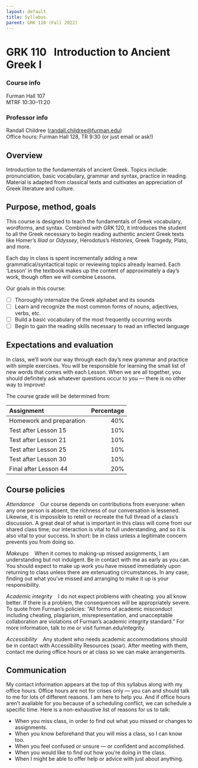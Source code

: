 ```yaml
---
layout: default
title: Syllabus
parent: GRK 110 (Fall 2022)
---
```



# GRK 110 &nbsp; Introduction to Ancient Greek I

### Course info
Furman Hall 107  
MTRF 10:30–11:20

### Professor info
Randall Childree ([randall.childree@furman.edu](mailto:randall.childree@furman.edu))  
Office hours: Furman Hall 128, TR 9:30 (or just email or ask!)

## Overview
Introduction to the fundamentals of ancient Greek. Topics include: pronunciation, basic vocabulary, grammar and syntax, practice in reading. Material is adapted from classical texts and cultivates an appreciation of Greek literature and culture.

## Purpose, method, goals
This course is designed to teach the fundamentals of Greek vocabulary, wordforms, and syntax. Combined with GRK 120, it introduces the student to all the Greek necessary to begin reading authentic ancient Greek texts like Homer’s _Iliad_ or _Odyssey_, Herodotus’s _Histories_, Greek Tragedy, Plato, and more.

Each day in class is spent incrementally adding a new grammatical/syntactical topic or reviewing topics already learned. Each ‘Lesson’ in the textbook makes up the content of approximately a day’s work, though often we will combine Lessons.

Our goals in this course:
- [ ] Thoroughly internalize the Greek alphabet and its sounds
- [ ] Learn and recognize the most common forms of nouns, adjectives, verbs, etc.
- [ ] Build a basic vocabulary of the most frequently occurring words
- [ ] Begin to gain the reading skills necessary to read an inflected language

## Expectations and evaluation
In class, we’ll work our way through each day’s new grammar and practice with simple exercises. You will be responsible for learning the small list of new words that comes with each Lesson. When we are all together, you should definitely ask whatever questions occur to you — there is no other way to improve! 

The course grade will be determined from:

| Assignment | Percentage |
|:-------------|------------------:|
| Homework and preparation | 40%
| Test after Lesson 15 | 10%
| Test after Lesson 21 | 10%
| Test after Lesson 25 | 10%
| Test after Lesson 30 | 10%
| Final after Lesson 44 | 20%

## Course policies
_Attendance_ &nbsp; &nbsp;Our course depends on contributions from everyone: when any one person is absent, the richness of our conversation is lessened. Likewise, it is impossible to retell or recreate the full thread of a class’s discussion. A great deal of what is important in this class will come from our shared class time; our interaction is vital to full understanding, and so it is also vital to your success. In short: be in class unless a legitimate concern prevents you from doing so.

_Makeups_ &nbsp; &nbsp;When it comes to making-up missed assignments, I am understanding but not indulgent. Be in contact with me as early as you can. You should expect to make up work you have missed immediately upon returning to class unless there are extenuating circumstances. In any case, finding out what you’ve missed and arranging to make it up is your responsibility.

_Academic integrity_ &nbsp; &nbsp;I do not expect problems with cheating: you all know better. If there is a problem, the consequences will be appropriately severe. To quote from Furman’s policies: “All forms of academic misconduct including cheating, plagiarism, misrepresentation, and unacceptable collaboration are violations of Furman’s academic integrity standard.” For more information, talk to me or visit furman.edu/integrity.

_Accessibility_ &nbsp; &nbsp;Any student who needs academic accommodations should be in contact with Accessibility Resources (soar). After meeting with them, contact me during office hours or at class so we can make arrangements.

## Communication
My contact information appears at the top of this syllabus along with my office hours. Office hours are not for crises only — you can and should talk to me for lots of different reasons. I am here to help you. And if office hours aren’t available for you because of a scheduling conflict, we can schedule a specific time. Here is a non-exhaustive list of reasons for us to talk:
- When you miss class, in order to find out what you missed or changes to assignments.
- When you know beforehand that you will miss a class, so I can know too.
- When you feel confused or unsure — or confident and accomplished.
- When you would like to find out how you’re doing in the class.
- When I might be able to offer help or advice with just about anything.
